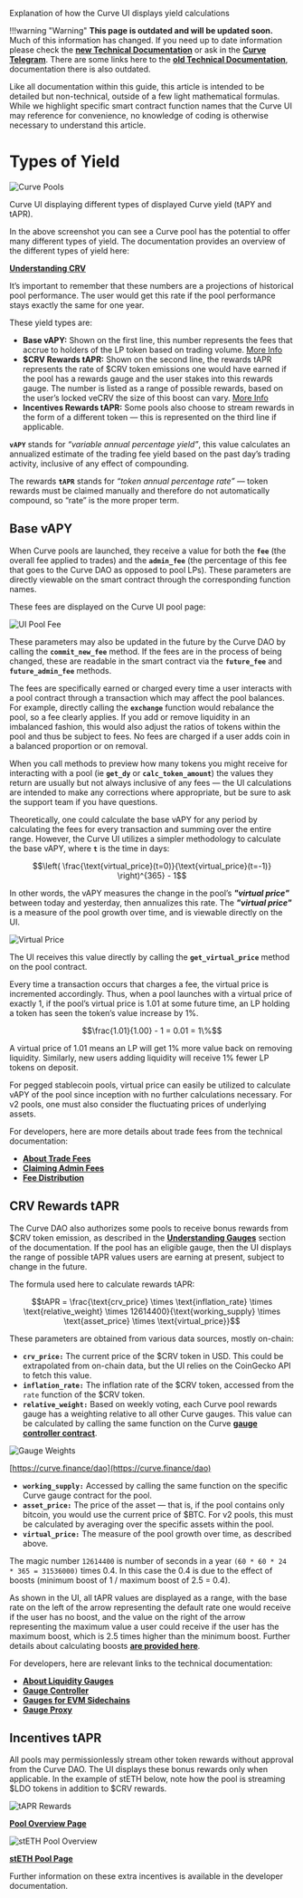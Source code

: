 Explanation of how the Curve UI displays yield calculations

!!!warning "Warning"
    **This page is outdated and will be updated soon.**  Much of this information has changed.  If you need up to date information please check the [**new Technical Documentation**](https://docs.curve.finance/) or ask in the [**Curve Telegram**](https://t.me/curvefi).  There are some links here to the [**old Technical Documentation**](https://curve.readthedocs.io/), documentation there is also outdated.

Like all documentation within this guide, this article is intended to be detailed but non-technical, outside of a few light mathematical formulas. While we highlight specific smart contract function names that the Curve UI may reference for convenience, no knowledge of coding is otherwise necessary to understand this article.

# **Types of Yield**

![Curve Pools](../images/ui/pools.png)

Curve UI displaying different types of displayed Curve yield (tAPY and tAPR).

In the above screenshot you can see a Curve pool has the potential to offer many different types of yield. The documentation provides an overview of the different types of yield here:

[**Understanding CRV**](../crv-token/overview.md)

It’s important to remember that these numbers are a projections of historical pool performance. The user would get this rate if the pool performance stays exactly the same for one year.

These yield types are:

*   **Base vAPY:** Shown on the first line, this number represents the fees that accrue to holders of the LP token based on trading volume. [More Info](https://resources.curve.finance/pools/understanding-curve-pools)​
*   **$CRV Rewards tAPR:** Shown on the second line, the rewards tAPR represents the rate of $CRV token emissions one would have earned if the pool has a rewards gauge and the user stakes into this rewards gauge. The number is listed as a range of possible rewards, based on the user’s locked veCRV the size of this boost can vary. [More Info](https://resources.curve.finance/reward-gauges/understanding-gauges)​
*   **Incentives Rewards tAPR:** Some pools also choose to stream rewards in the form of a different token — this is represented on the third line if applicable.

**`vAPY`** stands for _“variable annual percentage yield”_, this value calculates an annualized estimate of the trading fee yield based on the past day’s trading activity, inclusive of any effect of compounding.

The rewards **`tAPR`** stands for _“token annual percentage rate”_ — token rewards must be claimed manually and therefore do not automatically compound, so “rate” is the more proper term.

## **Base vAPY**

When Curve pools are launched, they receive a value for both the **`fee`** (the overall fee applied to trades) and the **`admin_fee`** (the percentage of this fee that goes to the Curve DAO as opposed to pool LPs). These parameters are directly viewable on the smart contract through the corresponding function names.

These fees are displayed on the Curve UI pool page:

![UI Pool Fee](../images/ui/fee.png)

These parameters may also be updated in the future by the Curve DAO by calling the **`commit_new_fee`** method. If the fees are in the process of being changed, these are readable in the smart contract via the **`future_fee`** and **`future_admin_fee`** methods.

The fees are specifically earned or charged every time a user interacts with a pool contract through a transaction which may affect the pool balances. For example, directly calling the **`exchange`** function would rebalance the pool, so a fee clearly applies. If you add or remove liquidity in an imbalanced fashion, this would also adjust the ratios of tokens within the pool and thus be subject to fees. No fees are charged if a user adds coin in a balanced proportion or on removal.

When you call methods to preview how many tokens you might receive for interacting with a pool (ie **`get_dy`** or **`calc_token_amount`**) the values they return are usually but not always inclusive of any fees — the UI calculations are intended to make any corrections where appropriate, but be sure to ask the support team if you have questions.

Theoretically, one could calculate the base vAPY for any period by calculating the fees for every transaction and summing over the entire range. However, the Curve UI utilizes a simpler methodology to calculate the base vAPY, where **`t`** is the time in days:



$$\left( \frac{\text{virtual_price}(t=0)}{\text{virtual_price}(t=-1)} \right)^{365} - 1$$


In other words, the vAPY measures the change in the pool’s _**"virtual price"**_ between today and yesterday, then annualizes this rate. The _**"virtual price"**_ is a measure of the pool growth over time, and is viewable directly on the UI.

![Virtual Price](../images/ui/virtual-price.webp)

The UI receives this value directly by calling the **`get_virtual_price`** method on the pool contract.

Every time a transaction occurs that charges a fee, the virtual price is incremented accordingly. Thus, when a pool launches with a virtual price of exactly 1, if the pool’s virtual price is 1.01 at some future time, an LP holding a token has seen the token’s value increase by 1%.


$$\frac{1.01}{1.00} - 1 = 0.01 = 1\%$$



A virtual price of 1.01 means an LP will get 1% more value back on removing liquidity. Similarly, new users adding liquidity will receive 1% fewer LP tokens on deposit.

For pegged stablecoin pools, virtual price can easily be utilized to calculate vAPY of the pool since inception with no further calculations necessary. For v2 pools, one must also consider the fluctuating prices of underlying assets.

For developers, here are more details about trade fees from the technical documentation:

*   ​[**About Trade Fees**](https://curve.readthedocs.io/factory-deployer.html?highlight=fees#trade-fees)​
*   ​[**Claiming Admin Fees**](https://curve.readthedocs.io/factory-pools.html?highlight=fees#claiming-admin-fees)​
*   ​[**Fee Distribution**](https://curve.readthedocs.io/dao-fees.html?highlight=fees#fee-distribution)​


## **CRV Rewards tAPR**

The Curve DAO also authorizes some pools to receive bonus rewards from $CRV token emission, as described in the [**Understanding Gauges**](https://resources.curve.finance/reward-gauges/understanding-gauges) section of the documentation. If the pool has an eligible gauge, then the UI displays the range of possible tAPR values users are earning at present, subject to change in the future.

The formula used here to calculate rewards tAPR:

$$tAPR = \frac{\text{crv_price} \times \text{inflation_rate} \times \text{relative_weight} \times 12614400}{\text{working_supply} \times \text{asset_price} \times \text{virtual_price}}$$


These parameters are obtained from various data sources, mostly on-chain:

*   **`crv_price:`** The current price of the $CRV token in USD. This could be extrapolated from on-chain data, but the UI relies on the CoinGecko API to fetch this value.
*   **`inflation_rate:`** The inflation rate of the $CRV token, accessed from the `rate` function of the $CRV token.
*   **`relative_weight:`** Based on weekly voting, each Curve pool rewards gauge has a weighting relative to all other Curve gauges. This value can be calculated by calling the same function on the Curve [**gauge controller contract**](https://curve.readthedocs.io/dao-gauges.html#the-gauge-controller).

![Gauge Weights](../images/ui/gauge-weights.webp)

​[https://curve.finance/dao](https://curve.finance/dao)​

*   **`working_supply:`** Accessed by calling the same function on the specific Curve gauge contract for the pool.
*   **`asset_price:`** The price of the asset — that is, if the pool contains only bitcoin, you would use the current price of $BTC. For v2 pools, this must be calculated by averaging over the specific assets within the pool.
*   **`virtual_price:`** The measure of the pool growth over time, as described above.

The magic number `12614400` is number of seconds in a year `(60 * 60 * 24 * 365 = 31536000)` times 0.4. In this case the 0.4 is due to the effect of boosts (minimum boost of 1 / maximum boost of 2.5 = 0.4).

As shown in the UI, all tAPR values are displayed as a range, with the base rate on the left of the arrow representing the default rate one would receive if the user has no boost, and the value on the right of the arrow representing the maximum value a user could receive if the user has the maximum boost, which is 2.5 times higher than the minimum boost. Further details about calculating boosts [**are provided here**](../reward-gauges/boosting-your-crv-rewards.md).

For developers, here are relevant links to the technical documentation:

*   ​[**About Liquidity Gauges**](https://curve.readthedocs.io/dao-gauges.html?highlight=gauge)​
*   ​[**Gauge Controller**](https://curve.readthedocs.io/dao-gauges.html#the-gauge-controller)​
*   ​[**Gauges for EVM Sidechains**](https://curve.readthedocs.io/dao-gauges-sidechain.html)​
*   ​[**Gauge Proxy**](https://curve.readthedocs.io/dao-ownership.html?highlight=gauge#gaugeproxy)​

## **Incentives tAPR**

All pools may permissionlessly stream other token rewards without approval from the Curve DAO. The UI displays these bonus rewards only when applicable. In the example of stETH below, note how the pool is streaming $LDO tokens in addition to $CRV rewards.

![tAPR Rewards](../images/ui/tAPR.webp)

​[**Pool Overview Page**](https://curve.finance/#/ethereum/pools)​

![stETH Pool Overview](../images/ui/steth-overview.webp)

​[**stETH Pool Page**](https://curve.finance/#/ethereum/pools/steth/deposit)​

Further information on these extra incentives is available in the developer documentation.
